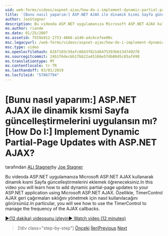 ```yaml
---
uid: web-forms/videos/aspnet-ajax/how-do-i-implement-dynamic-partial-page-updates-with-aspnet-ajax
title: '[Bunu nasıl yaparım:] ASP.NET AJAX ile dinamik kısmi Sayfa güncelleştirmelerini uygulansın mı? | Microsoft Docs'
author: JoeStagner
description: Bu videoda ASP.NET uygulamanıza Microsoft ASP.NET AJAX kullanarak dinamik kısmi Sayfa güncelleştirmelerini eklemek öğreneceksiniz. Özellikle, değerlendirdiğiniz göreceğiniz...
ms.author: riande
ms.date: 01/25/2007
ms.assetid: 7559a912-2753-4866-a140-a4c6cefee00c
msc.legacyurl: /web-forms/videos/aspnet-ajax/how-do-i-implement-dynamic-partial-page-updates-with-aspnet-ajax
msc.type: video
ms.openlocfilehash: 626f103c59afc0843f821d6475393b61347492f8
ms.sourcegitcommit: 24b1f6decbb17bb22a45166e5fdb0845c65af498
ms.translationtype: MT
ms.contentlocale: tr-TR
ms.lasthandoff: 03/01/2019
ms.locfileid: "57067794"
---
```

<a name="how-do-i-implement-dynamic-partial-page-updates-with-aspnet-ajax"></a><span data-ttu-id="5f864-105">[Bunu nasıl yaparım:] ASP.NET AJAX ile dinamik kısmi Sayfa güncelleştirmelerini uygulansın mı?</span><span class="sxs-lookup"><span data-stu-id="5f864-105">[How Do I:] Implement Dynamic Partial-Page Updates with ASP.NET AJAX?</span></span>
====================
<span data-ttu-id="5f864-106">tarafından [ALi Stagner](https://github.com/JoeStagner)</span><span class="sxs-lookup"><span data-stu-id="5f864-106">by [Joe Stagner](https://github.com/JoeStagner)</span></span>

<span data-ttu-id="5f864-107">Bu videoda ASP.NET uygulamanıza Microsoft ASP.NET AJAX kullanarak dinamik kısmi Sayfa güncelleştirmelerini eklemek öğreneceksiniz.</span><span class="sxs-lookup"><span data-stu-id="5f864-107">In this video you will learn how to add dynamic partial-page updates to your ASP.NET application using Microsoft ASP.NET AJAX.</span></span> <span data-ttu-id="5f864-108">Özellikle, TimerControl AJAX geri çağırmaları sıklığını yönetmek için nasıl kullanılacağını görürsünüz.</span><span class="sxs-lookup"><span data-stu-id="5f864-108">In particular, you will see how to use the TimerControl to manage the frequency of the AJAX callbacks.</span></span>

[<span data-ttu-id="5f864-109">&#9654;(12 dakika) videosunu izleyin</span><span class="sxs-lookup"><span data-stu-id="5f864-109">&#9654; Watch video (12 minutes)</span></span>](https://channel9.msdn.com/Blogs/ASP-NET-Site-Videos/how-do-i-implement-dynamic-partial-page-updates-with-aspnet-ajax)

> [!div class="step-by-step"]
> <span data-ttu-id="5f864-110">[Önceki](how-do-i-get-started-with-aspnet-ajax.md)
> [İleri](how-do-i-make-client-side-network-callbacks-with-aspnet-ajax.md)</span><span class="sxs-lookup"><span data-stu-id="5f864-110">[Previous](how-do-i-get-started-with-aspnet-ajax.md)
[Next](how-do-i-make-client-side-network-callbacks-with-aspnet-ajax.md)</span></span>
